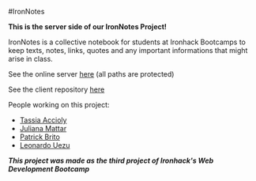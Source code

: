 #IronNotes

**This is the server side of our IronNotes Project!**

IronNotes is a collective notebook for students at Ironhack Bootcamps to keep texts, notes, links, quotes and any important informations that might arise in class.

See the online server [here](ec2-3-131-169-218.us-east-2.compute.amazonaws.com) (all paths are protected)

See the client repository [here](https://github.com/tassiaaccioly/ironnotes-client)

People working on this project:

- [Tassia Accioly](https://github.com/tassiaaccioly)
- [Juliana Mattar](https://github.com/JulianaMattar)
- [Patrick Brito](https://github.com/patrickbrito95)
- [Leonardo Uezu](https://github.com/luezu-42)

**_This project was made as the third project of Ironhack's Web Development Bootcamp_**
